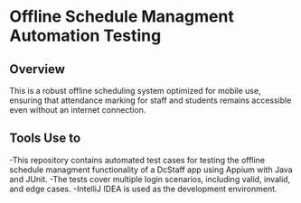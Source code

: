 # Offline Schedule Managment Automation Testing 

## Overview 
This is a robust offline scheduling system optimized for mobile use, ensuring that attendance marking for staff and students remains accessible even without an internet connection.
## Tools Use to
-This repository contains automated test cases for testing the offline schedule managment functionality of a DcStaff app using Appium with Java and JUnit.
-The tests cover multiple login scenarios, including valid, invalid, and edge cases. 
-IntelliJ IDEA is used as the development environment.

